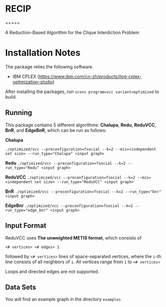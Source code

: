 # RECIP
=====

A Reduction-Based Algorithm for the Clique Interdiction Problem

Installation Notes
=====

The package relies the following software.
- IBM CPLEX (https://www.ibm.com/cn-zh/products/ilog-cplex-optimization-studio)

After installing the packages, run `scons program=vcc variant=optimized` to build.

## Running

This package contains 5 different algorithms: **Chalupa**, **Redu**, **ReduVCC**, **BnR**, and **EdgeBnR**, which can be run as follows:

**Chalupa**

`./optimized/vcc --preconfiguration=fsocial --k=2 --mis=<independent set size> --run_type="Chalupa" <input graph>`

**Redu**
`./optimized/vcc --preconfiguration=fsocial --k=2 --run_type="Redu" <input graph>`

**ReduVCC**
`./optimized/vcc --preconfiguration=fsocial --k=2 --mis=<independent set size> --run_type="ReduVCC" <input graph>`

**BnR**
`./optimized/vcc --preconfiguration=fsocial --k=2 --run_type="bnr" <input graph>`

**EdgeBnr**
`./optimized/vcc --preconfiguration=fsocial --k=2 --run_type="edge_bnr" <input graph>`

## Input Format

ReduVCC uses **The unweighted METIS format**, which consists of

   `<# vertices> <# edges> 1`

   followed by `<# vertices>` lines of space-separated vertices,  where the `i`-th line consists of 
   all neighbors of `i`. All vertices range from `1` to `<# vertices>`

Loops and directed edges are not supported.

## Data Sets

You will find an example graph in the directory `examples`
